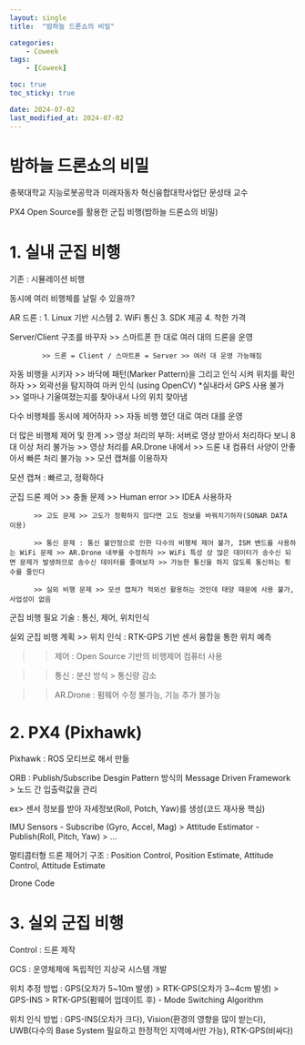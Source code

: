 ```yaml
---
layout: single
title:  "밤하늘 드론쇼의 비밀"

categories:
    - Coweek
tags:
    - [Coweek]

toc: true
toc_sticky: true

date: 2024-07-02
last_modified_at: 2024-07-02
---
```


# 밤하늘 드론쇼의 비밀

충북대학교 지능로봇공학과 미래자동차 혁신융합대학사업단
문성태 교수



PX4 Open Source를 활용한 군집 비행(밤하늘 드론쇼의 비밀)



# 1. 실내 군집 비행

기존 : 시뮬레이션 비행

동시에 여러 비행체를 날릴 수 있을까?

AR 드론 : 1. Linux 기반 시스템 2. WiFi 통신 3. SDK 제공 4. 착한 가격

Server/Client 구조를 바꾸자 >> 스마트폰 한 대로 여러 대의 드론을 운영

            >> 드론 = Client / 스마트폰 = Server >> 여러 대 운영 가능해짐

자동 비행을 시키자 >> 바닥에 패턴(Marker Pattern)을 그리고 인식 시켜 위치를 확인하자 >> 외곽선을 탐지하여 마커 인식 (using OpenCV) *실내라서 GPS 사용 불가 >> 얼마나 기울여졌는지를 찾아내서 나의 위치 찾아냄

다수 비행체를 동시에 제어하자 >> 자동 비행 했던 대로 여러 대를 운영

더 많은 비행체 제어 및 한계 >> 영상 처리의 부하: 서버로 영상 받아서 처리하다 보니 8대 이상 처리 불가능 >> 영상 처리를 AR.Drone 내에서 >> 드론 내 컴퓨터 사양이 안좋아서 빠른 처리 불가능 >> 모션 캡쳐를 이용하자

모션 캡쳐 : 빠르고, 정확하다

군집 드론 제어 >> 충돌 문제 >> Human error >> IDEA 사용하자

          >> 고도 문제 >> 고도가 정확하지 않다면 고도 정보를 바꿔치기하자(SONAR DATA 이용)

          >> 통신 문제 : 통신 불안정으로 인한 다수의 비행체 제어 불가, ISM 밴드를 사용하는 WiFi 문제 >> AR.Drone 내부를 수정하자 >> WiFi 특성 상 많은 데이터가 송수신 되면 문제가 발생하므로 송수신 데이터를 줄여보자 >> 가능한 통신을 하지 않도록 통신하는 횟수를 줄인다

          >> 실외 비행 문제 >> 모션 캡쳐가 적외선 활용하는 것인데 태양 때문에 사용 불가, 사업성이 없음

군집 비행 필요 기술 : 통신, 제어, 위치인식

실외 군집 비행 계획 >> 위치 인식 : RTK-GPS 기반 센서 융합을 통한 위치 예측

  >> 제어 : Open Source 기반의 비행제어 컴퓨터 사용

  >> 통신 : 분산 방식 > 통신량 감소

  >> AR.Drone : 펌웨어 수정 불가능, 기능 추가 불가능



# 2. PX4 (Pixhawk)

Pixhawk : ROS 모티브로 해서 만듦

ORB : Publish/Subscribe Desgin Pattern 방식의 Message Driven Framework > 노드 간 입출력값을 관리

ex> 센서 정보를 받아 자세정보(Roll, Potch, Yaw)를 생성(코드 재사용 핵심)

IMU Sensors - Subscribe (Gyro, Accel, Mag) > Attitude Estimator - Publish(Roll, Pitch, Yaw) > ...

멀티콥터형 드론 제어기 구조 : Position Control, Position Estimate, Attitude Control, Attitude Estimate

Drone Code



# 3. 실외 군집 비행

Control : 드론 제작

GCS : 운영체제에 독립적인 지상국 시스템 개발

위치 추정 방법 : GPS(오차가 5~10m 발생) > RTK-GPS(오차가 3~4cm 발생) > GPS-INS > RTK-GPS(펌웨어 업데이트 후) - Mode Switching Algorithm

위치 인식 방법 : GPS-INS(오차가 크다), Vision(환경의 영향을 많이 받는다), UWB(다수의 Base System 필요하고 한정적인 지역에서만 가능), RTK-GPS(비싸다)